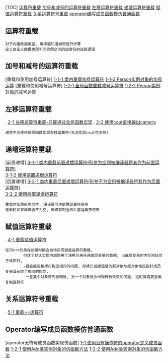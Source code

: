 [TOC]
    [运算符重载](#运算符重载)
    [加号和减号的运算符重载](#加号和减号的运算符重载)
    [左移运算符重载](#左移运算符重载)
    [递增运算符重载](#递增运算符重载)
    [赋值运算符重载](#赋值运算符重载)
    [关系运算符号重载](#关系运算符号重载)
    [operator编写成员函数模仿普通函数](#operator编写成员函数模仿普通函数)

## 运算符重载

    对于内置数据类型, 编译器知道如何进行计算
    定义自定义数据类型不同实例之间的运算符的运算逻辑

## 加号和减号的运算符重载
[重载和使用加号运算符]
    [1-1-1 类内重载加号运算符](./_1_addOperatorOverLoad/addOperatorOverLoad.cpp)
    [1-1-2 Person实例对象的加号运算](./_1_addOperatorOverLoad/addOperatorOverLoad.cpp)
[重载和使用减号运算符]
    [1-2-1 全局函数重载减号运算符](./_1_addOperatorOverLoad/addOperatorOverLoad.cpp)
    [1-2-2 Person实例对象的减号运算](./_1_addOperatorOverLoad/addOperatorOverLoad.cpp)


## 左移运算符重载
.   [2-1 左移运算符重载-只能通过全局函数实现](./_2_leftLeftOperatorOverLoad/leftLeftOperatorOverLoad.cpp)
.   [2-2 使用cout直接输出camera](./_2_leftLeftOperatorOverLoad/leftLeftOperatorOverLoad.cpp)

    通常不会使用成员函数实现左移运算符(无法实现cout在左侧)

## 递增运算符重载
[前置递增]
    [3-1-1 类内重载前置递增运算符(形参为空则被编译器将其作为前置运算符)](./_3_addAddOperatorOverLoad/_3_addAddOperatorOverLoad.cpp)    
    [3-1-2 使用前置递增运算符](./_3_addAddOperatorOverLoad/_3_addAddOperatorOverLoad.cpp)    
[后置递增]
    [3-2-1 类内重载后置递增运算符(形参不为空则被编译器将其作为后置运算符)](./_3_addAddOperatorOverLoad/_3_addAddOperatorOverLoad.cpp)    
    [3-2-2 使用后置递增运算符](./_3_addAddOperatorOverLoad/_3_addAddOperatorOverLoad.cpp)    
    

    重载时如果形参为空, 编译器当作前置运算符使用
    重载时如果编译器不为空, 编译前则当作后置运输符使用

## 赋值运算符重载
.   [4-1 重载赋值运算符](./_4_assignmentOperatorOverLoad/_4_assignmentOperatorOverLoad.cpp)
    
    任何c++的类在创建时都会自动实现赋值运算符重载, 
            但这个默认实现内部使用了浅拷贝来传递成员变量的数据, 当成员变量的内存地址位于堆区时, 
            -就会面临和拷贝构造相同的问题, 即拷贝或赋值后的新对象与原对象堆区指针成员变量具有完全相同的指向, 
            -一旦某个对象首先被释放, 另一个对象就会出现释放失败的问题, 这时就需要重载复制运算符

## 关系运算符号重载
.   [5-1 重载==运算符](./_5_relationalOpratorOverLoad/_1_relationalOpratorOverLoad.cpp)

## Operator编写成员函数模仿普通函数
[operator无符号成员函数实现仿函数]
    [1-1 使用没有操作符的operator定义成员函数](./_6_noSymbolOperatorImitateNormalFunc/_1_noSymbolOperator.cpp)
    [1-2-1 使用Add类实例对象的仿函数方法](./_6_noSymbolOperatorImitateNormalFunc/_1_noSymbolOperator.cpp)
    [1-2-2 使用Add类实例对象的仿函数方法](./_6_noSymbolOperatorImitateNormalFunc/_1_noSymbolOperator.cpp)

    